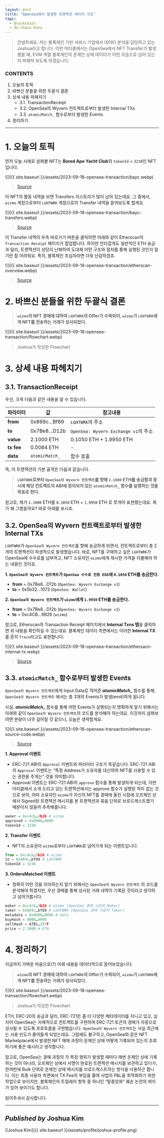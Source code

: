 ```yaml
---
layout: post
title: "OpenSea에서 발생한 트랜잭션 데이터 구조"
tags:
  - Blockchain
  - On-chain Data
---
```


> 안녕하세요. 저는 블록체인 기반 서비스 기업에서 데이터 분석을 담당하고 있는 Joshua라고 합니다. 이번 아티클에서는 OpenSea에서 NFT Transfer가 발생했을 때, EVM 계열 블록체인의 온체인 상에 데이터가 어떤 모습으로 남아 있는지 파헤쳐 보도록 하겠습니다.

### CONTENTS
1. 오늘의 토픽
2. 바쁘신 분들을 위한 두괄식 결론
3. 상세 내용 파헤치기
	* 3.1. TransactionReceipt
	* 3.2. OpenSea의 Wyvern 컨트랙트로부터 발생한 Internal TXs
	* 3.3. `atomicMatch_` 함수로부터 발생한 Events
4. 정리하기

---

# 1. 오늘의 토픽

먼저 오늘 사례로 살펴볼 NFT는 **Bored Ape Yacht Club**의 `tokenId` = `3238`인 NFT입니다.

![]({{ site.baseurl }}/assets/2023-09-18-opensea-transaction/bayc.webp)
> [Source](https://opensea.io/assets/ethereum/0xbc4ca0eda7647a8ab7c2061c2e118a18a936f13d/3238)

이 NFT의 활동 내역을 보면 Transfers 히스토리가 많이 남아 있는데요. 그 중에서, `wizmo` 계정으로부터 `LGHTWRK` 계정으로의 Transfer 내역을 뜯어보도록 할게요.

![]({{ site.baseurl }}/assets/2023-09-18-opensea-transaction/bayc-transfers.webp)
> [Source](https://opensea.io/assets/ethereum/0xbc4ca0eda7647a8ab7c2061c2e118a18a936f13d/3238)

이 Transfer 내역의 우측 바로가기 버튼을 클릭하면 아래와 같이 Etherscan의 `Transaction Receipt` 페이지가 팝업합니다. 하지만 안타깝게도 일반적인 ETH 송금과 달리, 트랜잭션이 상당히 난해하여 도대체 어떤 구조와 절차를 통해 실행된 것인지 알기란 참 어려워요. 특히, 블록체인 초심자라면 더욱 난감하겠죠.

![]({{ site.baseurl }}/assets/2023-09-18-opensea-transaction/etherscan-overview.webp)
> [Source](https://etherscan.io/tx/0xe769c002eb1a13e9384d8b62270c963188a686068f2833a9c1b07b160468e80c)

# 2. 바쁘신 분들을 위한 두괄식 결론

> **`wizmo`의 NFT 경매에 대하여 `LGHTWRK`의 Offer가 수락되어, `wizmo`가 `LGHTWRK`에게 NFT를 전송하는 거래가 성사되었다.**

![]({{ site.baseurl }}/assets/2023-09-18-opensea-transaction/flowchart.webp)
> Joshua가 작성한 Flowchart

# 3. 상세 내용 파헤치기

## 3.1. TransactionReceipt

우선, 크게 다음과 같은 내용을 알 수 있습니다.

| **파라미터** | **값** | **참고내용** |
| - | - | - |
| **from** | 0x869c…Bf89 | `LGHTWRK`의 주소
| **to** | 0x7Be8…D12b | `OpenSea: Wyvern Exchange v1`의 주소
| **value** | 2.1000 ETH | 0.1050 ETH + 1.9950 ETH
| **tx fee** | 0.0084 ETH | -
| **data** | `atomicMatch_` | 함수 호출

즉, 이 트랜잭션의 기본 골격은 다음과 같습니다.
> **`LGHTWRK`로부터 `OpenSea의 Wyvern 컨트랙트`를 향해 `2.1000` ETH를 송금함과 동시에 해당 컨트랙트의 ABI에 정의되어 있는  `atomicMatch_`  함수를 실행하는 것을 목표로 한다.**

참고로, 제가 `2.1000` ETH를 `0.1050` ETH + `1.9950` ETH 로 쪼개어 표현했는데요. 제가 왜 그랬을까요? 바로 아래를 보시죠.

## 3.2. OpenSea의 Wyvern 컨트랙트로부터 발생한 Internal TXs

`LGHTWRK`가 `OpenSea의 Wyvern 컨트랙트`를 향해 송금하게 되면서, 컨트랙트로부터 총 2개의 트랜잭션이 파생적으로 발생했습니다. 바로, NFT를 구매하고 싶은 `LGHTWRK`가 OpenSea에 수수료를 납부하고, NFT 소유자인 `wizmo`에게 제시한 가격을 지불해야 하는 내용인 것이죠.

**1. `OpenSea의 Wyvern 컨트랙트`가  `OpenSea 수수료 전용 EOA`에 `0.1050` ETH를 송금한다.**
* **from**  = 0x7Be8…D12b (`OpenSea: Wyvern Exchange v1`)
* **to**  = 0x5b32…1073 (`OpenSea: Wallet`)

**2. `OpenSea의 Wyvern 컨트랙트`가  `wizmo`에게 `1.9950` ETH를 송금한다.**
* **from**  = 0x7Be8…D12b (`OpenSea: Wyvern Exchange v1`)
* **to**  = 0xc4CB…9B26 (`wizmo`)

참고로, Etherscan의 Transaction Receipt 페이지에서 **Internal Txns 탭**을 클릭하면 위 내용을 확인하실 수 있는데요. 블록체인 데이터 측면에서는 이러한 **Internal TX**를 흔히 `Trace`라고도 표현합니다.

![]({{ site.baseurl }}/assets/2023-09-18-opensea-transaction/ethersacn-internal-tx.webp)
> [Source](https://etherscan.io/tx/0xe769c002eb1a13e9384d8b62270c963188a686068f2833a9c1b07b160468e80c#internal)

## 3.3. `atomicMatch_` 함수로부터 발생한 Events

`OpenSea의 Wyvern 컨트랙트`에게 Input Data로 적어준  **_atomicMatch__**  함수를 통해,  `OpenSea의 Wyvern 컨트랙트`  에서는 총 3개의 Events가 발생(emit)하게 됩니다.

사실, **_atomicMatch__** 함수를 통해 어떤 Events가 실행되는지 명확하게 알기 위해서는 아래와 같이  `OpenSea의 Wyvern 컨트랙트`의 코드를 분석해야 하는데요. 이것까지 살펴보려면 분량이 너무 길어질 것 같으니, 오늘은 생략할게요.

![]({{ site.baseurl }}/assets/2023-09-18-opensea-transaction/etherscan-source-code.webp)
> [Source](https://etherscan.io/address/0x7be8076f4ea4a4ad08075c2508e481d6c946d12b#code)

**1. Approval 이벤트**
* ERC-721 ABI의 `Approval` 이벤트와 파라미터 구조가 똑같습니다. ERC-721 ABI의 `Approval` 이벤트는 “특정 Address가 소유자를 대신하여 NFT를 사용할 수 있는 권한을 주게는” 것을 의미합니다.
* Approval 이벤트는 ERC-721 ABI의 `approve` 함수를 통해 발생하게 되는데, 이번 아티클에서 소개 드리고 있는 트랜잭션에서는 approve 함수가 실행된 적이 없는 것으로 보아, 아마 소유자인  `wizmo`가 자신의 NFT를 경매에 올린 시점에 오프체인 상에서 Signed된 트랜잭션 메시지를 본 트랜잭션과 묶음 단위로 브로드캐스트했기 때문이지 않을까 추측해봅니다.

```python
owner = 0xc4cb…9b26 # wizmo
approved = 0x0000…0000  
tokenId = 3238
```

**2. Transfer 이벤트**
-   NFT의 소유권이 `wizmo`로부터 `LGHTWRK`로 넘어가게 되는 이벤트입니다.

```python
from = 0xc4cb…9b26 # wizmo  
to = 0x869c…bf89 # LGHTWRK
tokenId = 3238
```

**3. OrdersMatched 이벤트**
* 정확히 어떤 것을 의미하는지 알기 위해서는  `OpenSea의 Wyvern 컨트랙트`  의 코드를 분석해야 하겠지만, 우선 경매를 통해 성사된 거래 내역이 기록된 것이라고 생각하고 넘어가봅시다.

```python
maker = 0xc4cb…9b26 # wizmo (OpenSea 경매 시장의 Maker)
taker = 0x869c…bf89 # LGHTWRK (OpenSea 경매 시장의 Taker)
metadata = 0x0000…0000 # data  
buyHash = 0000…0000  
sellHash = A7B1…297F  
price = 2.1000 # ETH
```

# 4. 정리하기

지금까지 가벼운 마음으로(?) 아래 내용을 데이터적으로 뜯어보았습니다.

> **`wizmo`의 NFT 경매에 대하여 `LGHTWRK`의 Offer가 수락되어, `wizmo`가 `LGHTWRK`에게 NFT를 전송하는 거래가 성사되었다.**

![]({{ site.baseurl }}/assets/2023-09-18-opensea-transaction/flowchart.webp)
> Joshua가 작성한 Flowchart

ETH, ERC-20의 송금과 달리, ERC-721은 좀 더 다양한 메타데이터를 지니고 있고, 심지어 OpenSea는 자체적으로 컨트랙트를 구현하여 ERC-721 토큰의 경매가 자동으로 성사될 수 있도록 프로토콜을 구현했습니다. `OpenSea의 Wyvern 컨트랙트`는 사실 최근에는 사용 빈도가 줄어들게 되었는데요. 그럼에도 불구하고, OpenSea와 같은 NFT Marketplace에서 발생한 NFT 매매 과정이 온체인 상에 어떻게 기록되어 있는지 조회하기에 좋은 예시라고 생각합니다.

참고로, OpenSea는 경매 과정의 각 특정 행위가 발생할 때마다 매번 온체인 상에 기록하는 것이 아니라, 오프체인 상에서 서명이 완료된 트랜잭션 메시지를 보관하고 있다가, 한꺼번에 Bulk 단위로 온체인 상에 메시지를 브로드캐스트하는 방식을 사용하곤 합니다. 이는 최종 사용자 측면에서 TX Fee의 부담을 줄여 사업의 P&L을 최적화하기 위한 작업으로 보이지만, 블록체인의 트릴레마 항목 중 하나인 “탈중앙화” 훼손 논란의 여지가 있어 보이기도 합니다.

읽어주셔서 감사합니다.

---

## *Published by* Joshua Kim
![Joshua Kim]({{ site.baseurl }}/assets/profile/joshua-profile.png)